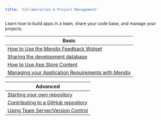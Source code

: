 ```yaml
---
title: 'Collaboration & Project Management'
---
```


Learn how to build apps in a team, share your code base, and manage your projects.

| Basic
| ------------------------------------------------------------
| [How to Use the Mendix Feedback Widget](/developerportal/feedback/use-feedback-widget)
| [Sharing the development database](sharing-the-development-database)
| [How to Use App Store Content](/developerportal/app-store/use-app-store-content)
| [Managing your Application Requirements with Mendix](/developerportal/collaborate/stories)

| Advanced
| ------------------------------------------------------------
| [Starting your own repository](starting-your-own-repository)
| [Contributing to a GitHub repository](contributing-to-a-github-repository)
| [Using Team Server/Version Control](using-team-server-version-control)

